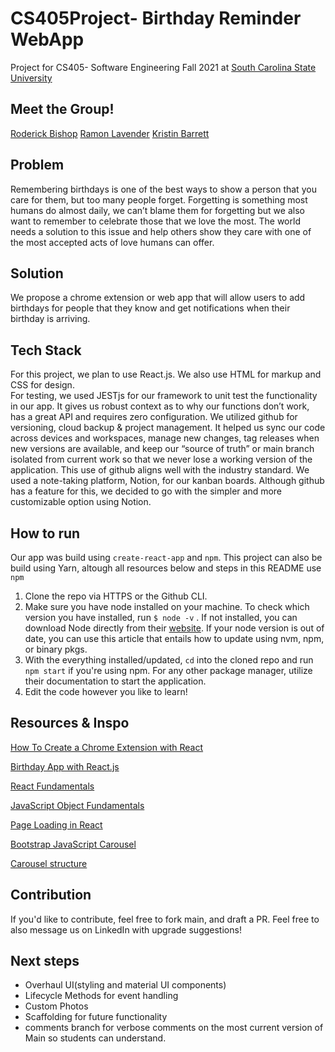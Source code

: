 # CS405Project- Birthday Reminder WebApp
Project for CS405- Software Engineering Fall 2021 at [South Carolina State University](https://scsu.edu/)


## Meet the Group!
[Roderick Bishop](https://www.linkedin.com/in/roderickebishop/)
[Ramon Lavender](https://www.linkedin.com/in/ramon-lavender-47b081145/)
[Kristin Barrett](https://www.linkedin.com/in/kristin-barrett-104287187/)


## Problem

Remembering birthdays is one of the best ways to show a person that you care for them, but too many people forget. Forgetting is something most humans do almost daily, we can’t blame them for forgetting but we also want to remember to celebrate those that we love the most. The world needs a solution to this issue and help others show they care with one of the most accepted acts of love humans can offer.


## Solution

We propose a chrome extension or web app that will allow users to add birthdays for people that they know and get notifications when their birthday is arriving.


## Tech Stack

For this project, we plan to use React.js. We also use HTML for markup and CSS for design.  
For testing, we used JESTjs for our framework to unit test the functionality in our app. It gives us robust context as to why our functions don’t work, has a great API and requires zero configuration.
We utilized github for versioning, cloud backup & project management. It helped us sync our code across devices and workspaces, manage new changes, tag releases when new versions are available, and keep our “source of truth” or main branch isolated from current work so that we never lose a working version of the application. This use of github aligns well with the industry standard.
We used a note-taking platform, Notion, for our kanban boards. Although github has a feature for this, we decided to go with the simpler and more customizable option using Notion.


## How to run

Our app was build using `create-react-app` and `npm`. This project can also be build using Yarn, altough all resources below and steps in this README use `npm`

 1. Clone the repo via HTTPS or the Github CLI.
 2. Make sure you have node installed on your machine. To check which version you have installed, run `$ node -v` . If not installed, you can download Node directly from their [website](https://nodejs.org/en/download/). If your node version is out of date, you can use this article that entails how to update using nvm, npm, or binary pkgs.
 3. With the everything installed/updated, `cd` into the cloned repo and run `npm start` if you're using npm. For any other package manager, utilize their documentation to start the application.
 4. Edit the code however you like to learn!

## Resources & Inspo

[How To Create a Chrome Extension with React](https://levelup.gitconnected.com/how-to-make-a-chrome-extension-with-react-129cdcbf1414)

[Birthday App with React.js](https://www.youtube.com/watch?v=a_7Z7C_JCyo)

[React Fundamentals](https://www.youtube.com/watch?v=4UZrsTqkcW4&t=0s)

[JavaScript Object Fundamentals](https://www.w3schools.com/js/js_object_properties.asp)

[Page Loading in React](https://javascript.plainenglish.io/how-to-create-a-page-load-animated-loader-in-react-793d42411fd5)

[Bootstrap JavaScript Carousel](https://www.w3schools.com/bootstrap/bootstrap_ref_js_carousel.asp)

[Carousel structure](https://medium.com/allenhwkim/how-to-build-a-carousel-in-pure-javascript-98d758a18811)


## Contribution

If you'd like to contribute, feel free to fork main, and draft a PR. Feel free to also message us on LinkedIn with upgrade suggestions!

## Next steps

- Overhaul UI(styling and material UI components)
- Lifecycle Methods for event handling
- Custom Photos
- Scaffolding for future functionality
- comments branch for verbose comments on the most current version of Main so students can understand.
